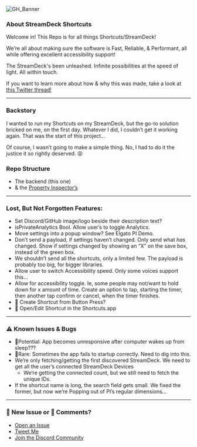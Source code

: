 ![GH_Banner](https://user-images.githubusercontent.com/44782976/144744255-caae0988-d019-40dd-8264-3b544b97d733.png)

### About StreamDeck Shortcuts
Welcome in! This Repo is for all things Shortcuts/StreamDeck!

We’re all about making sure the software is Fast, Reliable, & Performant, all while offering excellent accessibility support!

The StreamDeck's been unleashed. Infinite possibilities at the speed of light. All within touch.

If you want to learn more about how & why this was made, take a look at [this Twitter thread!](https://twitter.com/sentinelite)

---

### Backstory
I wanted to run my Shortcuts on my StreamDeck, but the go-to solution bricked on me, on the first day. Whatever I did, I couldn’t get it working again. That was the start of this project…

Of course, I wasn’t going to make a simple thing. No, I had to do it the justice it so rightly deserved. 😝

### Repo Structure
- The backend (this one)
- & the [Property Inspector’s](https://github.com/SENTINELITE/StreamDeck-Shortcuts-PropertyInspector)

---

### Lost, But Not Forgotten Features:
- Set Discord/GitHub image/logo beside their description text?
- isPrivateAnalytics Bool. Allow user’s to toggle Analytics.
- Move settings into a popup window? See Elgato PI Demo.
- Don’t send a payload, if settings haven’t changed. Only send what *has* changed. Show if settings changed by showing an “X” on the save box, instead of the green box.
- We shouldn’t send all the shortcuts, only a limited few. The payload is probably too big, for bigger libraries.
- Allow user to switch Accessibility speed. Only some voices support this…
- Allow for accessibility toggle. Ie, some people may not/want to hold down for x amount of time. Create an option to tap, starting the timer, then another tap confirm or cancel, when the timer finishes.
- 🚀 Create Shortcut from Button Press?
- 🚀 Open/Edit Shortcut in the Shortcuts.app

---

### ⚠️ Known Issues & Bugs
- 🐞Potential: App becomes unresponsive after computer wakes up from sleep???
- 🐞Rare: Sometimes the app fails to startup correctly. Need to dig into this.
- We’re only fetching/getting the first discovered StreamDeck. We need to get all the user’s connected StreamDeck Devices
	- We’re getting the connected count, but we still need to fetch the unique IDs.
- If the shortcut name is long, the search field gets small. We fixed the former, but now we’re Popping out of PI’s regular dimensions…

---

### 🐞 New Issue or 💬 Comments?
- [Open an Issue](https://github.com/SENTINELITE/StreamDeck-Shortcuts/issues/new)
- [Tweet Me](http://sentinelite.com/twitter)
- [Join the Discord Community](https://sentinelite.com/discord)
